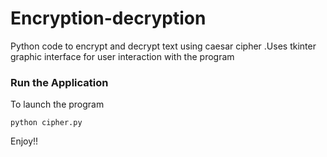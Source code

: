 # Encryption-decryption
Python code to encrypt and decrypt text using caesar cipher .Uses tkinter graphic interface for user interaction with the program


### Run the Application

To launch the program 

```
python cipher.py
```

Enjoy!!

